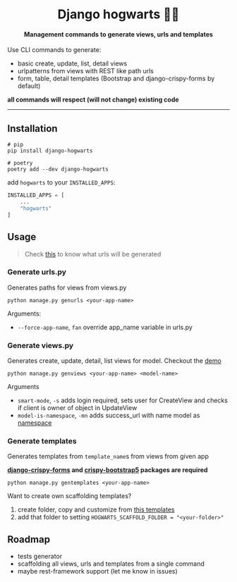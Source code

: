 <h1 align="center">Django hogwarts 🧙‍♂️</h1>
<h4 align="center">Management commands to generate views, urls and templates</h4>

Use CLI commands to generate:
- basic create, update, list, detail views
- urlpatterns from views with REST like path urls
- form, table, detail templates (Bootstrap and django-crispy-forms by default)

**all commands will respect (will not change) existing code**

---

## Installation
```shell
# pip
pip install django-hogwarts

# poetry
poetry add --dev django-hogwarts
```

add `hogwarts` to your `INSTALLED_APPS`:
``` python
INSTALLED_APPS = [
    ...
    "hogwarts"
]
```

## Usage
> Check [this](./docs/conventions.md) to know what urls will be generated
### Generate urls.py
Generates paths for views from views.py
```
python manage.py genurls <your-app-name>
```

Arguments:
- `--force-app-name`, `fan` override app_name variable in urls.py 

### Generate views.py
Generates create, update, detail, list views for model.
Checkout the [demo](./docs/gen_views_example.md)
```
python manage.py genviews <your-app-name> <model-name>
```
Arguments
- `smart-mode`, `-s` adds login required, sets user for CreateView and checks if client is owner of object in UpdateView
- `model-is-namespace`, `-mn` adds success_url with name model as [namespace](https://docs.djangoproject.com/en/4.2/topics/http/urls/#url-namespaces)

### Generate templates
Generates templates from `template_name`s from views from given app

**[django-crispy-forms](https://github.com/django-crispy-forms/django-crispy-forms) and
[crispy-bootstrap5](https://github.com/django-crispy-forms/crispy-bootstrap5) packages are required**

``` 
python manage.py gentemplates <your-app-name>
```

Want to create own scaffolding templates? 
1. create folder, copy and customize from [this templates](https://github.com/adiletto64/django-hogwarts/tree/master/hogwarts/scaffold)
2. add that folder to setting `HOGWARTS_SCAFFOLD_FOLDER = "<your-folder>"`

## Roadmap
- tests generator
- scaffolding all views, urls and templates from a single command
- maybe rest-framework support (let me know in issues)


